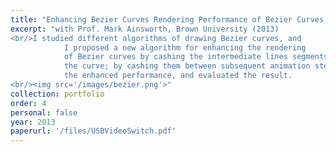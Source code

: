 ```yaml
---
title: "Enhancing Bezier Curves Rendering Performance of Bezier Curves Rendering in Web Browsers"
excerpt: "with Prof. Mark Ainsworth, Brown University (2013)
<br/>I studied different algorithms of drawing Bezier curves, and
            I proposed a new algorithm for enhancing the rendering
            of Bezier curves by cashing the intermediate lines segments that approximate
            the curve; by cashing them between subsequent animation steps and measured
            the enhanced performance, and evaluated the result.
<br/><img src='/images/bezier.png'>"
collection: portfolio
order: 4
personal: false
year: 2013
paperurl: '/files/USBVideoSwitch.pdf'
---
```


